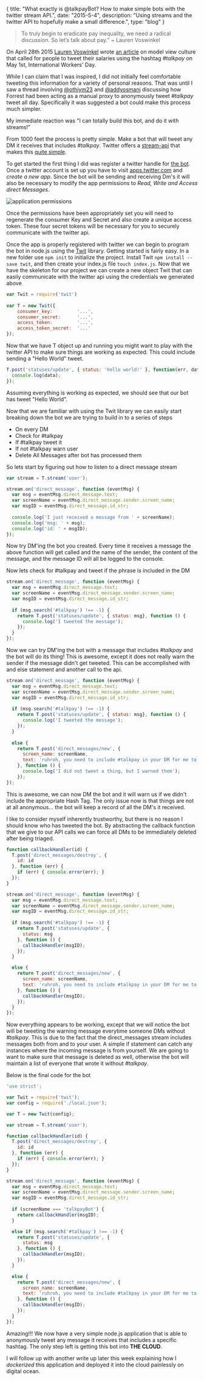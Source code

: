{
  title: "What exactly is @talkpayBot? How to make simple bots with the twitter stream API.",
  date:  "2015-5-4",
  description: "Using streams and the twitter API to hopefully make a small difference.",
  type: "blog"
}

> To truly begin to eradicate pay inequality, we need a radical discussion. So let’s talk about pay." ~ Lauren Voswinkel

On April 28th 2015 [Lauren Voswinkel][lauren] wrote [an article][original-article] on model view culture that called for people to tweet their salaries using the hashtag *#talkpay* on May 1st, International Workers' Day.


While I can claim that I was inspired, I did not initially feel comfortable tweeting this information for a variety of personal reasons. That was until I saw a thread involving [@othiym23][othiym23] and [@addyosmani][addy] discussing how Forrest had been acting as a manual proxy to anonymously tweet *#talkpay* tweet all day. Specifically it was suggested a bot could make this process much simpler.


My immediate reaction was "I can totally build this bot, and do it with streams!"


From 1000 feet the process is pretty simple. Make a bot that will tweet any DM it receives that includes *#talkpay*. Twitter offers a [stream-api][stream-api] that makes this [quite simple][DM-stream].


To get started the first thing I did was register a twitter handle for [the bot][bot]. Once a twitter account is set up you have to visit [apps.twitter.com][t-apps] and *create a new app*. Since the bot will be sending and receiving Dm's it will also be necessary to modify the app permissions to *Read, Write and Access direct Messages*.

![application permissions](/images/talkpayBot/permissions.png)


Once the permissions have been appropriately set you will need to regenerate the consumer Key and Secret and also create a unique access token. These four secret tokens will be necessary for you to securely communicate with the twitter api.


Once the app is properly registered with twitter we can begin to program the bot in node.js using the [Twit][twit] library. Getting started is fairly easy. In a new folder use ```npm init``` to initialize the project. Install Twit ```npm install --save twit```, and then create your index.js file ```touch index.js```. Now that we have the skeleton for our project we can create a new object Twit that can easily communicate with the twitter api using the credentials we generated above

```js
var Twit = require('twit')
 
var T = new Twit({
    consumer_key:         '...',
    consumer_secret:      '...',
    access_token:         '...',
    access_token_secret:  '...'
});
```


Now that we have T object up and running you might want to play with the twitter API to make sure things are working as expected. This could include sending a "Hello World" tweet.

```js
T.post('statuses/update', { status: 'hello world!' }, function(err, data, response) {
  console.log(data);
});
```

Assuming everything is working as expected, we should see that our bot has tweet "Hello World".


Now that we are familiar with using the Twit library we can easily start breaking down the bot we are trying to build in to a series of steps

*   On every DM
*   Check for #talkpay
*   If #talkpay tweet it
*   If not #talkpay warn user
*   Delete All Messages after bot has processed them


So lets start by figuring out how to listen to a direct message stream

```js
var stream = T.stream('user');

stream.on('direct_message', function (eventMsg) {
  var msg = eventMsg.direct_message.text;
  var screenName = eventMsg.direct_message.sender.screen_name;
  var msgID = eventMsg.direct_message.id_str;
  
  console.log('I just received a message from ' + screenName);
  console.log('msg: ' + msg);
  console.log('id: ' + msgID);
});
```


Now try DM'ing the bot you created. Every time it receives a message the above function will get called and the name of the sender, the content of the message, and the message ID will all be logged to the console.


Now lets check for #talkpay and tweet if the phrase is included in the DM

```js
stream.on('direct_message', function (eventMsg) {
  var msg = eventMsg.direct_message.text;
  var screenName = eventMsg.direct_message.sender.screen_name;
  var msgID = eventMsg.direct_message.id_str;
  
  if (msg.search('#talkpay') !== -1) {
    return T.post('statuses/update', { status: msg}, function () {
      console.log('I tweeted the message');
    });
  }
});
```


Now we can try DM'ing the bot with a message that includes *#talkpay* and the bot will do its thing! This is awesome, except it does not really warn the sender if the message didn't get tweeted. This can be accomplished with and else statement and another call to the api.


```js
stream.on('direct_message', function (eventMsg) {
  var msg = eventMsg.direct_message.text;
  var screenName = eventMsg.direct_message.sender.screen_name;
  var msgID = eventMsg.direct_message.id_str;
  
  if (msg.search('#talkpay') !== -1) {
    return T.post('statuses/update', { status: msg}, function () {
      console.log('I tweeted the message');
    });
  }
  
  else {
    return T.post('direct_messages/new', {
      screen_name: screenName,
      text: 'ruhroh, you need to include #talkpay in your DM for me to do my thang'
    }, function () {
      console.log('I did not tweet a thing, but I warned them');
    });
});
```


This is awesome, we can now DM the bot and it will warn us if we didn't include the appropriate Hash Tag. The only issue now is that things are not at all anonymous... the bot will keep a record of all the DM's it received.

I like to consider myself inherently trustworthy, but there is no reason I should know who has tweeted the bot. By abstracting the callback function that we give to our API calls we can force all DMs to be immediately deleted after being triaged.

```js
function callbackHandler(id) {
  T.post('direct_messages/destroy', {
    id: id
  }, function (err) {
    if (err) { console.error(err); }
  });
}

stream.on('direct_message', function (eventMsg) {
  var msg = eventMsg.direct_message.text;
  var screenName = eventMsg.direct_message.sender.screen_name;
  var msgID = eventMsg.direct_message.id_str;
  
  if (msg.search('#talkpay') !== -1) {
    return T.post('statuses/update', {
      status: msg
    }, function () {
      callbackHandler(msgID);
    });
  }

  else {
    return T.post('direct_messages/new', {
      screen_name: screenName,
      text: 'ruhroh, you need to include #talkpay in your DM for me to do my thang'
    }, function () {
      callbackHandler(msgID);
    });
  }
});
```


Now everything appears to be working, except that we will notice the bot will be tweeting the warning message everytime someone DMs without *#talkpay*. This is due to the fact that the direct_messages stream includes messages both from and to your user. A simple if statement can catch any instances where the incoming message is from yourself. We are going to want to make sure that message is deleted as well, otherwise the bot will maintain a list of everyone that wrote it without *#talkpay*.


Below is the final code for the bot

```js
'use strict';

var Twit = require('twit');
var config = require('./local.json');

var T = new Twit(config);

var stream = T.stream('user');

function callbackHandler(id) {
  T.post('direct_messages/destroy', {
    id: id
  }, function (err) {
    if (err) { console.error(err); }
  });
}

stream.on('direct_message', function (eventMsg) {
  var msg = eventMsg.direct_message.text;
  var screenName = eventMsg.direct_message.sender.screen_name;
  var msgID = eventMsg.direct_message.id_str;
  
  if (screenName === 'talkpayBot') {
    return callbackHandler(msgID);
  }

  else if (msg.search('#talkpay') !== -1) {
    return T.post('statuses/update', {
      status: msg
    }, function () {
      callbackHandler(msgID);
    });
  }

  else {
    return T.post('direct_messages/new', {
      screen_name: screenName,
      text: 'ruhroh, you need to include #talkpay in your DM for me to do my thang'
    }, function () {
      callbackHandler(msgID);
    });
  }
});
```


Amazing!!! We now have a very simple node.js application that is able to anonymously tweet any message it receives that includes a specific hashtag. The only step left is getting this bot into **THE CLOUD**.


I will follow up with another write up later this week explaining how I *dockerized* this application and deployed it into the cloud painlessly on digital ocean.

[original-article]: https://modelviewculture.com/news/lets-talk-about-pay
[lauren]: https://twitter.com/laurenvoswinkel
[addy]: https://twitter.com/addyosmani
[othiym23]: https://twitter.com/othiym23
[twit]: https://www.npmjs.com/package/twit
[bot]: https://twitter.com/talkpayBot
[stream-api]: https://dev.twitter.com/streaming/overview
[DM-stream]: https://dev.twitter.com/streaming/userstreams#direct_messages
[t-apps]: https://apps.twitter.com/